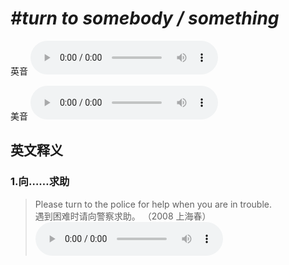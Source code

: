 # ***\#turn to somebody / something*** 
英音
<audio src="./media/turn to somebody1_AAC.aac" controls="controls"></audio>

美音
<audio src="./media/turn to somebody2_AAC.aac" controls="controls"></audio>



  

英文释义
---
### 1.**向……求助**  

 > Please turn to the police for help when you are in trouble.  
 > 遇到困难时请向警察求助。  （2008 上海春）  
<audio src="./media/turn-42.aac" controls="controls"></audio>


